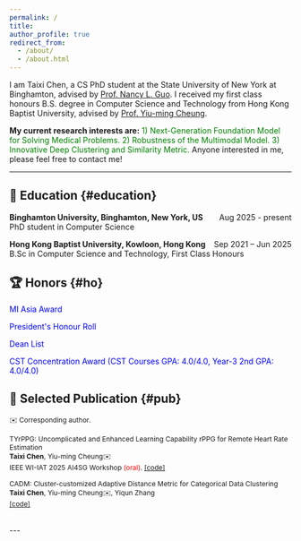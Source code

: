 ```yaml
---
permalink: /
title:
author_profile: true
redirect_from: 
  - /about/
  - /about.html
---
```

I am Taixi Chen, a CS PhD student at the State University of New York at Binghamton, advised by <a href="https://www.binghamton.edu/computer-science/people/profile.html?id=nguo1"> Prof. Nancy L. Guo</a>. I received my first class honours B.S. degree in Computer Science and Technology from Hong Kong Baptist University, advised by <a href="https://www.comp.hkbu.edu.hk/~ymc/"> Prof. Yiu-ming Cheung</a>. 

**My current research interests are:** <span style="color: Green;"> 1) Next-Generation Foundation Model for Solving Medical Problems. 2) Robustness of the Multimodal Model. 3) Innovative Deep Clustering and Similarity Metric. </span> Anyone interested in me, please feel free to contact me!

---

## 📖 Education {#education}
**Binghamton University, Binghamton, New York, US**     <span style="float: right;">Aug 2025 - present</span>
<br>
PhD student in Computer Science  

**Hong Kong Baptist University, Kowloon, Hong Kong**     <span style="float: right;">Sep 2021 – Jun 2025</span>
<br>
B.Sc in Computer Science and Technology, First Class Honours
 



## 🏆 Honors {#ho}
<span style="color: blue;"> MI Asia Award </span> 

<span style="color: blue;"> President's Honour Roll </span>  

<span style="color: blue;"> Dean List </span>  

<span style="color: blue;">CST Concentration Award (CST Courses GPA: 4.0/4.0, Year-3 2nd GPA: 4.0/4.0)</span>



## 📕 Selected Publication {#pub}

 <span style="font-size: 0.86em;">✉️ Corresponding author.</span>

<span style="font-size: 0.86em;">TYrPPG: Uncomplicated and Enhanced Learning Capability rPPG for Remote Heart Rate Estimation </span>  
<span style="font-size: 0.86em;">**Taixi Chen**, Yiu-ming Cheung✉️</span>  
<span style="font-size: 0.86em;">IEEE WI-IAT 2025 AI4SG Workshop <span style="color: red;">(oral)</span>. [[code]](https://github.com/Taixi-CHEN/TYrPPG)</span>
<br>

<span style="font-size: 0.86em;">CADM: Cluster-customized Adaptive Distance Metric for Categorical Data Clustering </span>  
<span style="font-size: 0.86em;">**Taixi Chen**,  Yiu-ming Cheung✉️, Yiqun Zhang </span>  
<span style="font-size: 0.86em;">[[code]](https://anonymous.4open.science/r/CADM-47D8/README.md)</span>

<br>
---


<div style="width: 100%; margin: auto;">
    <script type='text/javascript' id='clustrmaps' src='//cdn.clustrmaps.com/map_v2.js?cl=ffffff&w=300&t=tt&d=oMV34JLFA3Jp3H41-As6Lgg-0IQPFESA6TJlIwAjQWs'></script>
    <br>
</div>

